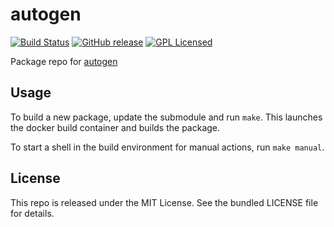 autogen
==========

[![Build Status](https://img.shields.io/travis/com/amylum/autogen.svg)](https://travis-ci.com/amylum/autogen)
[![GitHub release](https://img.shields.io/github/release/amylum/autogen.svg)](https://github.com/amylum/autogen/releases)
[![GPL Licensed](http://img.shields.io/badge/license-GPL3-green.svg)](https://tldrlegal.com/license/gnu-general-public-license-v3-(gpl-3))

Package repo for [autogen](http://www.gnu.org/software/autogen/)

## Usage

To build a new package, update the submodule and run `make`. This launches the docker build container and builds the package.

To start a shell in the build environment for manual actions, run `make manual`.

## License

This repo is released under the MIT License. See the bundled LICENSE file for details.

